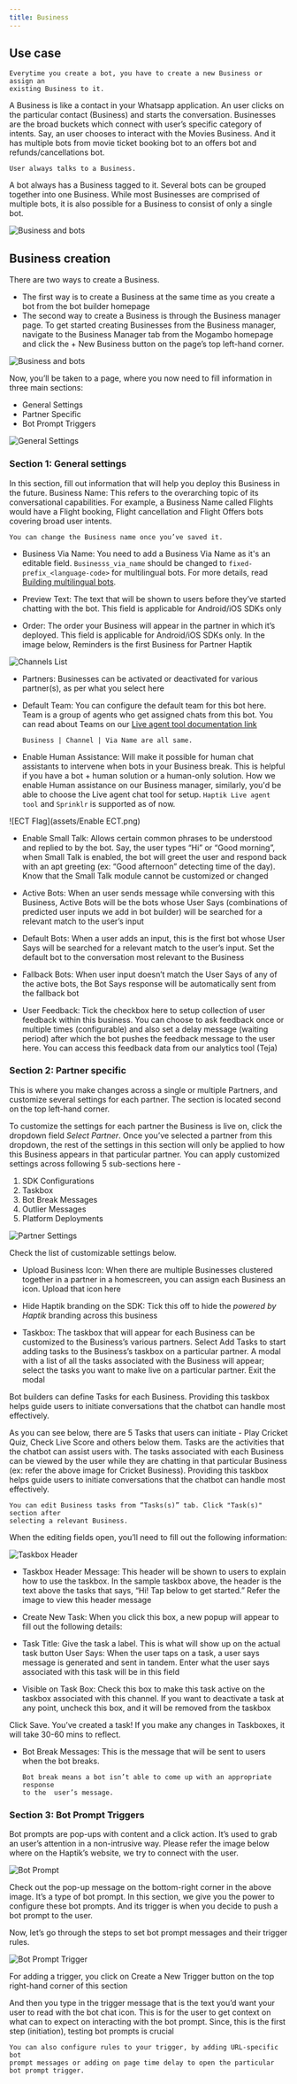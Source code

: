 ```yaml
---
title: Business
---
```


## Use case

    Everytime you create a bot, you have to create a new Business or assign an 
    existing Business to it.

A Business is like a contact in your Whatsapp application. An user clicks on the particular contact (Business) and starts the conversation. Businesses are the broad buckets which connect with user’s specific category of intents. Say, an user chooses to interact with the Movies Business. And it has multiple bots from movie ticket booking bot to an offers bot and refunds/cancellations bot.

    User always talks to a Business.

A bot always has a Business tagged to it. Several bots can be grouped together into one Business. While most Businesses are comprised of multiple bots, it is also possible for a Business to consist of only a single bot.

![Business and bots](assets/1_business_bot_mapping.png)

## Business creation

There are two ways to create a Business.

- The first way is to create a Business at the same time as you create a bot from the bot builder homepage
- The second way to create a Business is through the Business manager page. To get started creating Businesses from the Business manager, navigate to the Business Manager tab from the Mogambo homepage and click the + New Business button on the page’s top left-hand corner.

![Business and bots](assets/2_business.png)

Now, you’ll be taken to a page, where you now need to fill information in three main sections:

- General Settings
- Partner Specific
- Bot Prompt Triggers

![General Settings](assets/3_general_settings.png)

### Section 1: General settings

In this section, fill out information that will help you deploy this Business in the future.
Business Name: This refers to the overarching topic of its conversational capabilities. For example, a Business Name called Flights would have a Flight booking, Flight cancellation and Flight Offers bots covering broad user intents.

    You can change the Business name once you’ve saved it.

- Business Via Name: You need to add a Business Via Name as it's an editable field. `Businesss_via_name` should be changed to `fixed-prefix_<language-code>` for multilingual bots. For more details, read [Building multilingual bots](https://docs.haptik.ai/bot-builder/basic/multiple-languages).
    
- Preview Text: The text that will be shown to users before they’ve started chatting with the bot. This field is applicable for Android/iOS SDKs only

- Order: The order your Business will appear in the partner in which it’s deployed. This field is applicable for Android/iOS SDKs only. In the image below, Reminders is the first Business for Partner Haptik

![Channels List](assets/4_channel_list_view.jpg)

- Partners: Businesses can be activated or deactivated for various partner(s), as per what you select here

- Default Team: You can configure the default team for this bot here. Team is a group of agents who get assigned chats from this bot. You can read about Teams on our [Live agent tool documentation link](https://docs.haptik.ai/agent-chat/)

      Business | Channel | Via Name are all same.

- Enable Human Assistance: Will make it possible for human chat assistants to intervene when bots in your Business break. This is helpful if you have a bot + human solution or a human-only solution. How we enable Human assistance on our Business manager, similarly, you'd be able to choose the Live agent chat tool for setup. `Haptik Live agent tool` and `Sprinklr` is supported as of now. 

![ECT Flag](assets/Enable ECT.png)

- Enable Small Talk: Allows certain common phrases to be understood and replied to by the bot. Say, the user types “Hi” or “Good morning”, when Small Talk is enabled, the bot will greet the user and respond back with an apt greeting (ex: “Good afternoon” detecting time of the day). Know that the Small Talk module cannot be customized or changed

- Active Bots: When an user sends message while conversing with this Business, Active Bots will be the bots whose User Says (combinations of predicted user inputs we add in bot builder) will be searched for a relevant match to the user’s input

- Default Bots: When a user adds an input, this is the first bot whose User Says will be searched for a relevant match to the user’s input. Set the default bot to the conversation most relevant to the Business

- Fallback Bots: When user input doesn’t match the User Says of any of the active bots, the Bot Says response will be automatically sent from the fallback bot

- User Feedback: Tick the checkbox here to setup collection of user feedback within this business. You can choose to ask feedback once or multiple times (configurable) and also set a delay message (waiting period) after which the bot pushes the feedback message to the user here. You can access this feedback data from our analytics tool (Teja)

### Section 2: Partner specific

This is where you make changes across a single or multiple Partners, and customize several settings for each partner. The section is located second on the top left-hand corner.

To customize the settings for each partner the Business is live on, click the dropdown field *Select Partner*. Once you’ve selected a partner from this dropdown, the rest of the settings in this section will only be applied to how this Business appears in that particular partner. You can apply customized settings across following 5 sub-sections here -

1. SDK Configurations
2. Taskbox
3. Bot Break Messages
4. Outlier Messages
5. Platform Deployments

![Partner Settings](assets/9_partner_specific_settings.png)

Check the list of customizable settings below. 

- Upload Business Icon: When there are multiple Businesses clustered together in a partner in a homescreen, you can assign each Business an icon. Upload that icon here

- Hide Haptik branding on the SDK: Tick this off to hide the _powered by Haptik_ branding across this business

- Taskbox: The taskbox that will appear for each Business can be customized to the Business’s various partners. Select Add Tasks to start adding tasks to the Business’s taskbox on a particular partner. A modal with a list of all the tasks associated with the Business will appear; select the tasks you want to make live on a particular partner. Exit the modal

Bot builders can define Tasks for each Business. Providing this taskbox helps guide users to initiate conversations that the chatbot can handle most effectively.

As you can see below, there are 5 Tasks that users can initiate - Play Cricket Quiz, Check Live Score and others below them. Tasks are the activities that the chatbot can assist users with. The tasks associated with each Business can be viewed by the user while they are chatting in that particular Business (ex: refer the above image for Cricket Business). Providing this taskbox helps guide users to initiate conversations that the chatbot can handle most effectively.

    You can edit Business tasks from “Tasks(s)” tab. Click "Task(s)" section after 
    selecting a relevant Business.

When the editing fields open, you’ll need to fill out the following information:

![Taskbox Header](assets/6_taskbox_header_message.jpg)

- Taskbox Header Message: This header will be shown to users to explain how to use the taskbox. In the sample taskbox above, the header is the text above the tasks that says, “Hi! Tap below to get started.” Refer the image to view this header message

- Create New Task: When you click this box, a new popup will appear to fill out the following details:

- Task Title: Give the task a label. This is what will show up on the actual task button
  User Says: When the user taps on a task, a user says message is generated and sent in tandem. Enter what the user says associated with this task will be in this field

- Visible on Task Box: Check this box to make this task active on the taskbox associated with this channel. If you want to deactivate a task at any point, uncheck this box, and it will be removed from the taskbox

Click Save. You’ve created a task! If you make any changes in Taskboxes, it will take 30-60 mins to reflect.

- Bot Break Messages: This is the message that will be sent to users when the bot breaks.

      Bot break means a bot isn’t able to come up with an appropriate response 
      to the  user’s message.

### Section 3: Bot Prompt Triggers

Bot prompts are pop-ups with content and a click action. It’s used to grab an user’s attention in a non-intrusive way. Please refer the image below where on the Haptik’s website, we try to connect with the user.

![Bot Prompt](assets/10_bot_prompt.png)

Check out the pop-up message on the bottom-right corner in the above image. It’s a type of bot prompt. In this section, we give you the power to configure these bot prompts. And its trigger is when you decide to push a bot prompt to the user.

Now, let’s go through the steps to set bot prompt messages and their trigger rules.

![Bot Prompt Trigger](assets/11_bot_prompt_trigger.png)

For adding a trigger, you click on Create a New Trigger button on the top right-hand corner of this section

And then you type in the trigger message that is the text you’d want your user to read with the bot chat icon. This is for the user to get context on what can to expect on interacting with the bot prompt. Since, this is the first step (initiation), testing bot prompts is crucial

    You can also configure rules to your trigger, by adding URL-specific bot 
    prompt messages or adding on page time delay to open the particular bot prompt trigger.

